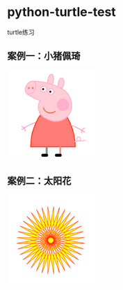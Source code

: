 # python-turtle-test

turtle练习

## 案例一：小猪佩琦

<img src="images/peppa-pig.png" width="200px" />

## 案例二：太阳花

<img src="images/sun-flower.png" width="200px" />